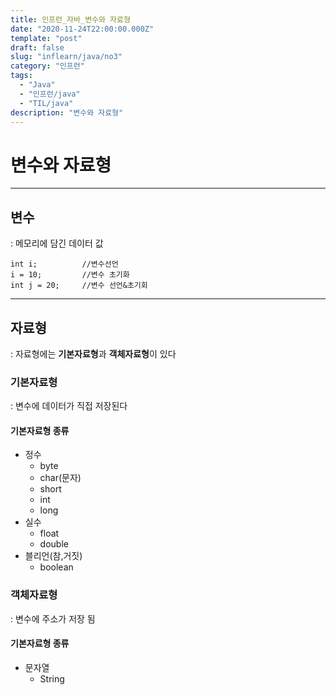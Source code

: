 ```yaml
---
title: 인프런_자바_변수와 자료형
date: "2020-11-24T22:00:00.000Z"
template: "post"
draft: false
slug: "inflearn/java/no3"
category: "인프런"
tags:
  - "Java"
  - "인프런/java"
  - "TIL/java"
description: "변수와 자료형"
---
```


# 변수와 자료형
- - - -

## 변수
: 메모리에 담긴 데이터 값

```
int i;			//변수선언 
i = 10;			//변수 초기화
int j = 20;		//변수 선언&초기회
```

- - - -

## 자료형
: 자료형에는 **기본자료형**과 **객체자료형**이 있다


### 기본자료형
: 변수에 데이터가 직접 저장된다
  
  
#### 기본자료형 종류

* 정수
  + byte
  + char(문자)
  + short
  + int
  + long
* 실수
  + float
  + double
* 블리언(참,거짓)
  + boolean
  
  
  
  
### 객체자료형
: 변수에 주소가 저장 됨
  
  
#### 기본자료형 종류

* 문자열
  + String
